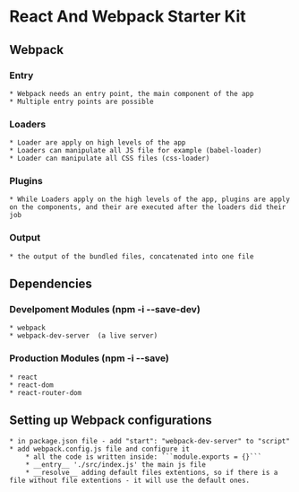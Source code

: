 # React And Webpack Starter Kit

## Webpack 

### Entry

    * Webpack needs an entry point, the main component of the app
    * Multiple entry points are possible

### Loaders 
    * Loader are apply on high levels of the app
    * Loaders can manipulate all JS file for example (babel-loader)
    * Loader can manipulate all CSS files (css-loader)

### Plugins
    * While Loaders apply on the high levels of the app, plugins are apply on the components, and their are executed after the loaders did their job

### Output

    * the output of the bundled files, concatenated into one file


## Dependencies 

### Develpoment Modules  (npm -i --save-dev)

    * webpack
    * webpack-dev-server  (a live server)

### Production Modules (npm -i --save)

    * react
    * react-dom 
    * react-router-dom

## Setting up Webpack configurations

    * in package.json file - add "start": "webpack-dev-server" to "script"
    * add webpack.config.js file and configure it
        * all the code is written inside: ```module.exports = {}```
        * __entry__ './src/index.js' the main js file
        * __resolve__ adding default files extentions, so if there is a file without file extentions - it will use the default ones. 